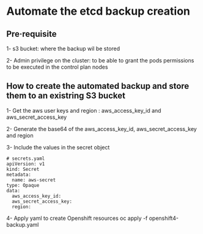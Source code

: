 # Automate the etcd backup creation

## Pre·requisite
1- s3 bucket:  where the backup wil be stored

2- Admin privilege on the cluster:  to be able to grant the pods permissions to be  executed in the control plan nodes


## How to create the automated backup and store them to an existring S3 bucket

1- Get the aws user keys and region :  aws_access_key_id  and aws_secret_access_key

2- Generate the base64 of the  aws_access_key_id, aws_secret_access_key and region 

3- Include the  values in the  secret object 

```
# secrets.yaml
apiVersion: v1
kind: Secret
metadata:
  name: aws-secret
type: Opaque
data:
  aws_access_key_id: 
  aws_secret_access_key: 
  region: 
 ```
  
4- Apply yaml to create Openshift resources
oc apply -f openshift4-backup.yaml
